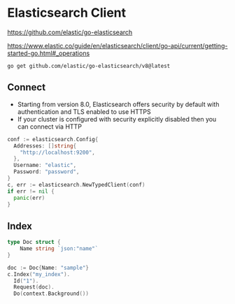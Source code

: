 # Elasticsearch Client

https://github.com/elastic/go-elasticsearch

https://www.elastic.co/guide/en/elasticsearch/client/go-api/current/getting-started-go.html#_operations

```shell
go get github.com/elastic/go-elasticsearch/v8@latest
```

## Connect

* Starting from version 8.0, Elasticsearch offers security by default with authentication and TLS enabled to use HTTPS
* If your cluster is configured with security explicitly disabled then you can connect via HTTP

```go
conf := elasticsearch.Config{
  Addresses: []string{
    "http://localhost:9200",
  },
  Username: "elastic",
  Password: "password",
}
c, err := elasticsearch.NewTypedClient(conf)
if err != nil {
  panic(err)
}
```

## Index

```go
type Doc struct {
	Name string `json:"name"`
}
```

```go
doc := Doc{Name: "sample"}
c.Index("my_index").
  Id("1").
  Request(doc).
  Do(context.Background())
```
